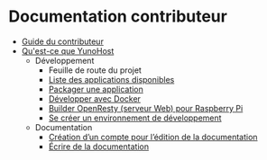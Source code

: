 # Documentation contributeur

* [Guide du contributeur](/contribute_fr)
* [Qu'est-ce que YunoHost](/whatsyunohost_fr)
    * Développement
        * <a hrafe="https://dev.yunohost.org/projects/yunohost/roadmap" target="_BLANK">Feuille de route du projet</a>
        * [Liste des applications disponibles](/apps_fr)
        * [Packager une application](/packaging_apps_fr)
        * [Développer avec Docker](/docker_fr)
        * [Builder OpenResty (serveur Web) pour Raspberry Pi](/build_openresty_fr)
        * [Se créer un environnement de développement](/dev_fr)
    * Documentation
       * [Création d’un compte pour l’édition de la documentation](/accounting_fr)
       * [Écrire de la documentation](/write_documentation_fr)